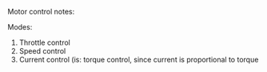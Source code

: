 Motor control notes:

Modes:
1. Throttle control
1. Speed control
1. Current control (is: torque control, since current is proportional to torque
